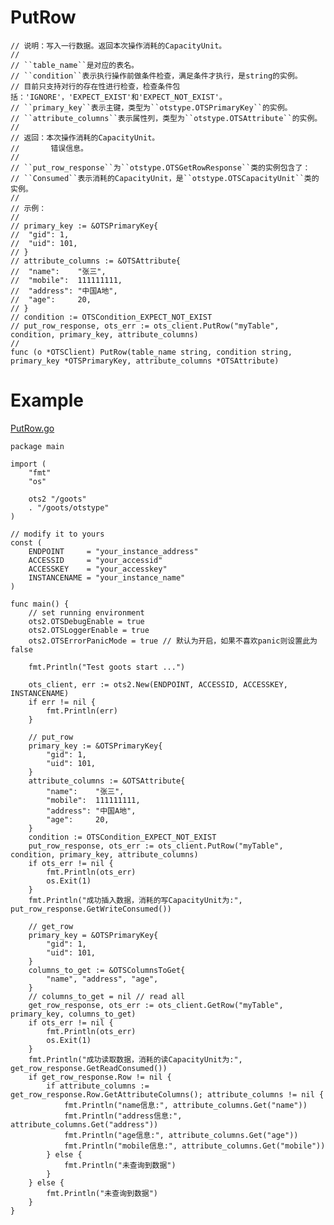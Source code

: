 PutRow
=========
	
	// 说明：写入一行数据。返回本次操作消耗的CapacityUnit。
	//
	// ``table_name``是对应的表名。
	// ``condition``表示执行操作前做条件检查，满足条件才执行，是string的实例。
	// 目前只支持对行的存在性进行检查，检查条件包括：'IGNORE'，'EXPECT_EXIST'和'EXPECT_NOT_EXIST'。
	// ``primary_key``表示主键，类型为``otstype.OTSPrimaryKey``的实例。
	// ``attribute_columns``表示属性列，类型为``otstype.OTSAttribute``的实例。
	//
	// 返回：本次操作消耗的CapacityUnit。
	//       错误信息。
	//
	// ``put_row_response``为``otstype.OTSGetRowResponse``类的实例包含了：
	// ``Consumed``表示消耗的CapacityUnit，是``otstype.OTSCapacityUnit``类的实例。
	//
	// 示例：
	//
	// primary_key := &OTSPrimaryKey{
	// 	"gid": 1,
	// 	"uid": 101,
	// }
	// attribute_columns := &OTSAttribute{
	// 	"name":    "张三",
	// 	"mobile":  111111111,
	// 	"address": "中国A地",
	// 	"age":     20,
	// }
	// condition := OTSCondition_EXPECT_NOT_EXIST
	// put_row_response, ots_err := ots_client.PutRow("myTable", condition, primary_key, attribute_columns)
	//
	func (o *OTSClient) PutRow(table_name string, condition string, primary_key *OTSPrimaryKey, attribute_columns *OTSAttribute)

Example
=======
[PutRow.go](https:///goots/blob/master/example/7-PutRow.go)

	package main
	
	import (
		"fmt"
		"os"
	
		ots2 "/goots"
		. "/goots/otstype"
	)
	
	// modify it to yours
	const (
		ENDPOINT     = "your_instance_address"
		ACCESSID     = "your_accessid"
		ACCESSKEY    = "your_accesskey"
		INSTANCENAME = "your_instance_name"
	)
	
	func main() {
		// set running environment
		ots2.OTSDebugEnable = true
		ots2.OTSLoggerEnable = true
		ots2.OTSErrorPanicMode = true // 默认为开启，如果不喜欢panic则设置此为false
	
		fmt.Println("Test goots start ...")
	
		ots_client, err := ots2.New(ENDPOINT, ACCESSID, ACCESSKEY, INSTANCENAME)
		if err != nil {
			fmt.Println(err)
		}
	
		// put_row
		primary_key := &OTSPrimaryKey{
			"gid": 1,
			"uid": 101,
		}
		attribute_columns := &OTSAttribute{
			"name":    "张三",
			"mobile":  111111111,
			"address": "中国A地",
			"age":     20,
		}
		condition := OTSCondition_EXPECT_NOT_EXIST
		put_row_response, ots_err := ots_client.PutRow("myTable", condition, primary_key, attribute_columns)
		if ots_err != nil {
			fmt.Println(ots_err)
			os.Exit(1)
		}
		fmt.Println("成功插入数据，消耗的写CapacityUnit为:", put_row_response.GetWriteConsumed())
	
		// get_row
		primary_key = &OTSPrimaryKey{
			"gid": 1,
			"uid": 101,
		}
		columns_to_get := &OTSColumnsToGet{
			"name", "address", "age",
		}
		// columns_to_get = nil // read all
		get_row_response, ots_err := ots_client.GetRow("myTable", primary_key, columns_to_get)
		if ots_err != nil {
			fmt.Println(ots_err)
			os.Exit(1)
		}
		fmt.Println("成功读取数据，消耗的读CapacityUnit为:", get_row_response.GetReadConsumed())
		if get_row_response.Row != nil {
			if attribute_columns := get_row_response.Row.GetAttributeColumns(); attribute_columns != nil {
				fmt.Println("name信息:", attribute_columns.Get("name"))
				fmt.Println("address信息:", attribute_columns.Get("address"))
				fmt.Println("age信息:", attribute_columns.Get("age"))
				fmt.Println("mobile信息:", attribute_columns.Get("mobile"))
			} else {
				fmt.Println("未查询到数据")
			}
		} else {
			fmt.Println("未查询到数据")
		}
	}